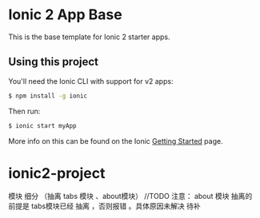 Ionic 2 App Base
=====================

This is the base template for Ionic 2 starter apps.

## Using this project

You'll need the Ionic CLI with support for v2 apps:

```bash
$ npm install -g ionic
```

Then run:

```bash
$ ionic start myApp
```

More info on this can be found on the Ionic [Getting Started](http://ionicframework.com/docs/v2/getting-started/) page.
# ionic2-project
模块 细分 （抽离 tabs 模块 、about模块）
//TODO
注意： about 模块 抽离的 前提是  tabs模块已经 抽离  ，否则报错 。具体原因未解决 待补 
